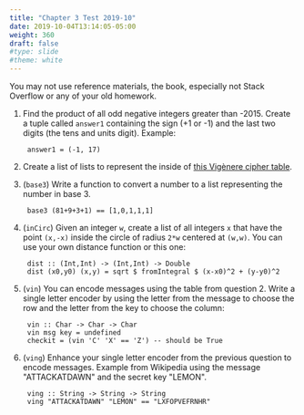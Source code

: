 ```yaml
---
title: "Chapter 3 Test 2019-10"
date: 2019-10-04T13:14:05-05:00
weight: 360
draft: false
#type: slide
#theme: white
---
```


You may not use reference materials, the book, especially not Stack
Overflow or any of your old homework. 

1. Find the product of all odd negative integers greater than -2015.
   Create a tuple called `answer1` containing the sign (+1
   or -1) and the last two digits (the tens and units digit). Example:
   
        answer1 = (-1, 17)
   
2. Create a list of lists to represent the inside of [this Vigènere
   cipher table](https://en.wikipedia.org/wiki/File:Vigen%C3%A8re_square_shading.svg).

3. (`base3`) Write a function to convert a number to a list
   representing the number in base 3.
   
        base3 (81+9+3+1) == [1,0,1,1,1]

4. (`inCirc`) Given an integer `w`,  create a list of all integers `x`
   that have the point `(x,-x)` inside the circle of radius `2*w` centered at
   `(w,w)`. You can use  your own distance function or this one:
   
        dist :: (Int,Int) -> (Int,Int) -> Double
        dist (x0,y0) (x,y) = sqrt $ fromIntegral $ (x-x0)^2 + (y-y0)^2


5. (`vin`) You can encode messages using the table from question 2. Write a
   single letter encoder by using the letter from the message to
   choose the row and the letter from the key to choose the column:
       
        vin :: Char -> Char -> Char
        vin msg key = undefined
        checkit = (vin 'C' 'X' == 'Z') -- should be True


6. (`ving`) Enhance your single letter encoder from the previous question to
   encode messages. Example from Wikipedia using the message
   "ATTACKATDAWN" and the secret key "LEMON".
   
        ving :: String -> String -> String
        ving "ATTACKATDAWN" "LEMON" == "LXFOPVEFRNHR"
       
